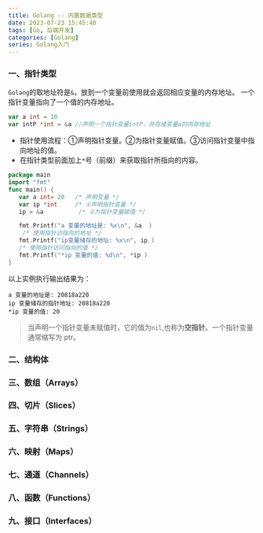 ```yaml
---
title: Golang -- 内置数据类型
date: 2023-07-23 15:45:40
tags: [Go, 后端开发]
categories: [Golang]
series: Golang入门
---
```


### 一、指针类型
`Golang`的取地址符是`&`，放到一个变量前使用就会返回相应变量的内存地址。 一个指针变量指向了一个值的内存地址。
```go
var a int = 10
var intP *int = &a //声明一个指针变量intP，并存储变量a的内存地址
```

- 指针使用流程：①声明指针变量。②为指针变量赋值。③访问指针变量中指向地址的值。
- 在指针类型前面加上`*`号（前缀）来获取指针所指向的内容。
```go
package main
import "fmt"
func main() {
   var a int= 20   /* 声明变量 */
   var ip *int     /* ①声明指针变量 */
   ip = &a          /* ②为指针变量赋值 */

   fmt.Printf("a 变量的地址是: %x\n", &a  )
	/* 使用指针访指向的地址 */
   fmt.Printf("ip变量储存的地址: %x\n", ip )
   /* 使用指针访问指向的值 */
   fmt.Printf("*ip 变量的值: %d\n", *ip )
}
```
以上实例执行输出结果为：
```shell
a 变量的地址是: 20818a220
ip 变量储存的指针地址: 20818a220
*ip 变量的值: 20
```
> 当声明一个指针变量未赋值时，它的值为`nil`,也称为**空指针**。一个指针变量通常缩写为 ptr。


### 二、结构体




### 三、数组（Arrays）
### 四、切片（Slices）
### 五、字符串（Strings）
### 六、映射（Maps）
### 七、通道（Channels）
### 八、函数（Functions）
### 九、接口（Interfaces）
